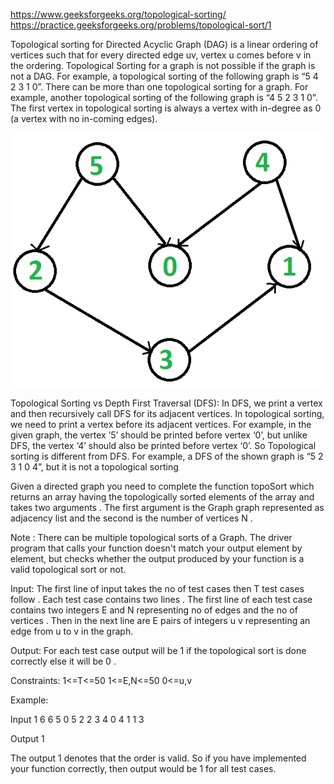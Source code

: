 https://www.geeksforgeeks.org/topological-sorting/
https://practice.geeksforgeeks.org/problems/topological-sort/1

Topological sorting for Directed Acyclic Graph (DAG) is a linear ordering of vertices such that for every directed edge uv, vertex u comes before v in the ordering. Topological Sorting for a graph is not possible if the graph is not a DAG.
For example, a topological sorting of the following graph is “5 4 2 3 1 0”. There can be more than one topological sorting for a graph. For example, another topological sorting of the following graph is “4 5 2 3 1 0”. The first vertex in topological sorting is always a vertex with in-degree as 0 (a vertex with no in-coming edges).

![Topology](../../../../images/topologicalSort.png)

Topological Sorting vs Depth First Traversal (DFS):
In DFS, we print a vertex and then recursively call DFS for its adjacent vertices. 
In topological sorting, we need to print a vertex before its adjacent vertices. 
For example, in the given graph, the vertex ‘5’ should be printed before vertex ‘0’, but unlike DFS, the vertex ‘4’ should also be printed before vertex ‘0’. 
So Topological sorting is different from DFS. For example, a DFS of the shown graph is “5 2 3 1 0 4”, but it is not a topological sorting


Given a directed graph you need to complete the function topoSort which returns an array having the topologically sorted elements of the array and takes two arguments . The first argument is the Graph graph represented as adjacency list and the second is the number of vertices N .

Note : There can be multiple topological sorts of a Graph.  The driver program that calls your function doesn't match your output element by element, but checks whether the output produced by your function is a valid topological sort or not.

Input:
The first line of input takes the no of test cases then T test cases follow . Each test case contains two lines . The first  line of each test case  contains two integers E and N representing no of edges and the no of vertices . Then in the next line are E  pairs of integers u v representing an edge from u to v in the graph.

Output:
For each test case output will be 1 if the topological sort is done correctly else it will be 0 .

Constraints:
1<=T<=50
1<=E,N<=50
0<=u,v

Example:

Input
1
6 6 
5 0 5 2 2 3 4 0 4 1 1 3

Output
1

The output 1 denotes that the order is valid.  So if you have implemented your function correctly, then output would be 1 for all test cases.